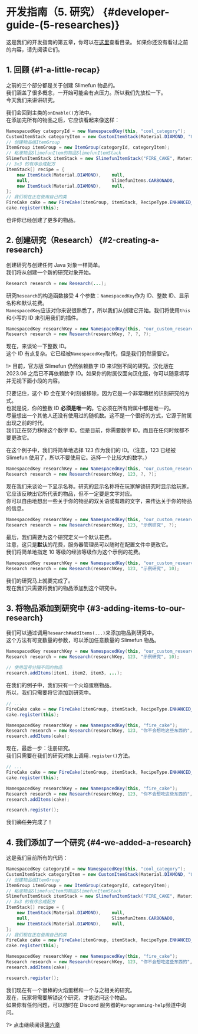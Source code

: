 # 开发指南（5. 研究） {#developer-guide-(5-researches)}

这是我们的开发指南的第五章，你可以在[这里](/Developer-Guide)查看目录。
如果你还没有看过之前的内容，请先阅读它们。

## 1. 回顾 {#1-a-little-recap}

之前的三个部分都是关于创建 Slimefun 物品的。  
我们涵盖了很多概念，一开始可能会有点压力。所以我们先放松一下。  
今天我们来讲讲研究。

我们会回到主类的`onEnable()`方法中。  
在添加完所有的物品之后，它应该看起来像这样：

```java
NamespacedKey categoryId = new NamespacedKey(this, "cool_category");
CustomItemStack categoryItem = new CustomItemStack(Material.DIAMOND, "&4非常炫酷的分类");
// 创建物品组ItemGroup
ItemGroup itemGroup = new ItemGroup(categoryId, categoryItem);
// 粘液物品SlimefunItem的物品SlimefunItemStack
SlimefunItemStack itemStack = new SlimefunItemStack("FIRE_CAKE", Material.CAKE, "&4火焰蛋糕", "", LoreBuilder.radioactive(Radioactivity.HIGH), LoreBuilder.HAZMAT_SUIT_REQUIRED);
// 3x3 的有序合成配方
ItemStack[] recipe = {
    new ItemStack(Material.DIAMOND),    null,                               new ItemStack(Material.DIAMOND),
    null,                               SlimefunItems.CARBONADO,            null,
    new ItemStack(Material.DIAMOND),    null,                               new ItemStack(Material.DIAMOND)
};
// 我们现在正在使用自己的类
FireCake cake = new FireCake(itemGroup, itemStack, RecipeType.ENHANCED_CRAFTING_TABLE, recipe);
cake.register(this);
```

也许你已经创建了更多的物品。

## 2. 创建研究（Research） {#2-creating-a-research}

创建研究与创建任何 Java 对象一样简单。  
我们将从创建一个新的研究对象开始。

```java
Research research = new Research(...);
```

研究`Research`的构造函数接受 4 个参数：`NamespacedKey`作为 ID、整数 ID、显示名称和默认花费。  
`NamespacedKey`应该对你来说很熟悉了，所以我们从创建它开始。我们将使用`this`和小写的 ID 来引用我们的插件。

```java
NamespacedKey researchKey = new NamespacedKey(this, "our_custom_research");
Research research = new Research(researchKey, ?, ?, ?);
```

现在，来谈论一下整数 ID。  
这个 ID 有点复杂。它已经被`NamespacedKey`取代，但是我们仍然需要它。

!> 目前，官方版 Slimefun 仍然依赖数字 ID 来识别不同的研究。汉化版在 2023.06 之后已不再依赖数字 ID。如果你的附属仅面向汉化版，你可以随意填写并无视下面小段的内容。

只要记住，这个 ID 会在某个时刻被移除，因为它是一个非常糟糕的识别研究的方式。  
也就是说，你的整数 ID **必须是唯一的**。它必须在所有附属中都是唯一的。  
尽量想出一个其他人还没有使用过的随机数。这不是一个很好的方式，它源于附属出现之前的时代。  
我们正在努力移除这个数字 ID。但是目前，你需要数字 ID。而且在任何时候都不要更改它。

在这个例子中，我们将简单地选择 123 作为我们的 ID。（注意，123 已经被 Slimefun 使用了，所以不要使用它。选择一个比较大的数字。）

```java
NamespacedKey researchKey = new NamespacedKey(this, "our_custom_research");
Research research = new Research(researchKey, 123, ?, ?);
```

现在我们来谈论一下显示名称。研究的显示名称将在玩家解锁研究时显示给玩家。  
它应该反映出它所代表的物品，但不一定要是文字对应。  
你可以自由地想出一些关于你的物品的双关语或有趣的文字，来传达关于你的物品的信息。

```java
NamespacedKey researchKey = new NamespacedKey(this, "our_custom_research");
Research research = new Research(researchKey, 123, "示例研究", ?);
```

最后，我们需要为这个研究定义一个默认花费。  
注意，这只是**默认**的花费，服务器管理员可以随时在配置文件中更改它。  
我们将简单地指定 10 等级的经验等级作为这个示例的花费。

```java
NamespacedKey researchKey = new NamespacedKey(this, "our_custom_research");
Research research = new Research(researchKey, 123, "示例研究", 10);
```

我们的研究马上就要完成了。  
现在我们只需要将我们的物品添加到这个研究中。

## 3. 将物品添加到研究中 {#3-adding-items-to-our-research}

我们可以通过调用`Research#addItems(...)`来添加物品到研究中。  
这个方法有可变数量的参数，可以添加任意数量的 Slimefun 物品。

```java
NamespacedKey researchKey = new NamespacedKey(this, "our_custom_research");
Research research = new Research(researchKey, 123, "示例研究", 10);

// 使用逗号分隔不同的物品
research.addItems(item1, item2, item3, ...);
```

在我们的例子中，我们只有一个火焰蛋糕物品。  
所以，我们只需要将它添加到研究中。

```java
// ...
FireCake cake = new FireCake(itemGroup, itemStack, RecipeType.ENHANCED_CRAFTING_TABLE, recipe);
cake.register(this);

NamespacedKey researchKey = new NamespacedKey(this, "fire_cake");
Research research = new Research(researchKey, 123, "你不会想吃这些东西的", 10);
research.addItems(cake);
```

现在，最后一步：注册研究。  
我们只需要在我们的研究对象上调用`.register()`方法。

```java
// ...
FireCake cake = new FireCake(itemGroup, itemStack, RecipeType.ENHANCED_CRAFTING_TABLE, recipe);
cake.register(this);

NamespacedKey researchKey = new NamespacedKey(this, "fire_cake");
Research research = new Research(researchKey, 123, "你不会想吃这些东西的", 10);
research.addItems(cake);

research.register();
```

我们~~滴任务~~完成了！

## 4. 我们添加了一个研究 {#4-we-added-a-research}

这是我们目前所有的代码：

```java
NamespacedKey categoryId = new NamespacedKey(this, "cool_category");
CustomItemStack categoryItem = new CustomItemStack(Material.DIAMOND, "&4非常炫酷的分类");
// 创建物品组ItemGroup
ItemGroup itemGroup = new ItemGroup(categoryId, categoryItem);
// 粘液物品SlimefunItem的物品SlimefunItemStack
SlimefunItemStack itemStack = new SlimefunItemStack("FIRE_CAKE", Material.CAKE, "&4火焰蛋糕", "", LoreBuilder.radioactive(Radioactivity.HIGH), LoreBuilder.HAZMAT_SUIT_REQUIRED);
// 3x3 的有序合成配方
ItemStack[] recipe = {
    new ItemStack(Material.DIAMOND),    null,                               new ItemStack(Material.DIAMOND),
    null,                               SlimefunItems.CARBONADO,            null,
    new ItemStack(Material.DIAMOND),    null,                               new ItemStack(Material.DIAMOND)
};
// 我们现在正在使用自己的类
FireCake cake = new FireCake(itemGroup, itemStack, RecipeType.ENHANCED_CRAFTING_TABLE, recipe);
cake.register(this);

NamespacedKey researchKey = new NamespacedKey(this, "fire_cake");
Research research = new Research(researchKey, 123, "你不会想吃这些东西的", 10);
research.addItems(cake);

research.register();
```

我们现在有一个很棒的火焰蛋糕和一个与之相关的研究。  
现在，玩家将需要解锁这个研究，才能访问这个物品。  
如果你有任何问题，可以随时在 Discord 服务器的`#programming-help`频道中询问。

?> 点击继续阅读[第六章](/Developer-Guide-(6-Custom-Heads))
